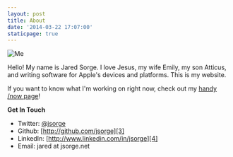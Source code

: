 ```yaml
---
layout: post
title: About
date: '2014-03-22 17:07:00'
staticpage: true
---
```


![Me][image-1]

Hello! My name is Jared Sorge. I love Jesus, my wife Emily, my son Atticus, and writing software for Apple's devices and platforms. This is my website.

If you want to know what I'm working on right now, check out my [handy /now page][1]!

**Get In Touch**

* Twitter: [@jsorge][2]
* Github: [http://github.com/jsorge][3]
* LinkedIn: [http://www.linkedin.com/in/jsorge][4]
* Email: jared at jsorge.net

[1]:	http://jsorge.net/now
[2]:	https://twitter.com/jsorge
[3]:	http://github.com/jsorge
[4]:	http://www.linkedin.com/in/jsorge

[image-1]:	http://media.tumblr.com/ae1cd74d05073f1c382748d90a996307/tumblr_inline_mns7h1PFCg1qzqppu.png